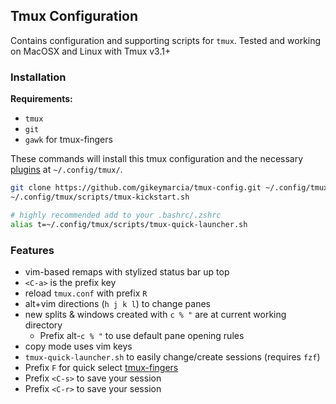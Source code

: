 ## Tmux Configuration

Contains configuration and supporting scripts for `tmux`. Tested and working on 
MacOSX and Linux with Tmux v3.1+

### Installation

**Requirements:**

- `tmux`
- `git`
- `gawk` for tmux-fingers

These commands will install this tmux configuration and the necessary [plugins][tpm] 
at `~/.config/tmux/`.

```bash
git clone https://github.com/gikeymarcia/tmux-config.git ~/.config/tmux
~/.config/tmux/scripts/tmux-kickstart.sh

# highly recommended add to your .bashrc/.zshrc
alias t=~/.config/tmux/scripts/tmux-quick-launcher.sh
```

### Features

- vim-based remaps with stylized status bar up top
- `<C-a>` is the prefix key
- reload `tmux.conf` with prefix `R`
- alt+vim directions (`h j k l`) to change panes
- new splits & windows created with `c % "` are at current working directory
    - Prefix alt-`c % "` to use default pane opening rules
- copy mode uses vim keys
- `tmux-quick-launcher.sh` to easily change/create sessions (requires `fzf`)
- Prefix `F` for quick select [tmux-fingers][fingers]
- Prefix `<C-s>` to save your session
- Prefix `<C-r>` to save your session

[tpm]: <https://github.com/tmux-plugins/tpm>
"TPM: The Tmux Plugin Manager"
[fingers]: <https://github.com/Morantron/tmux-fingers>
"Tmux Fingers"
